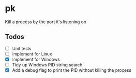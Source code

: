 # pk
Kill a process by the port it's listening on

## Todos

- [ ] Unit tests
- [ ] Implement for Linux
- [x] Implement for Windows
- [ ] Tidy up Windows PID string search
- [x] Add a debug flag to print the PID without killing the process